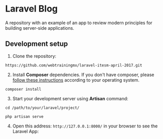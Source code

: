 # Laravel Blog

A repository with an example of an app to review modern principles for building server-side applications.

## Development setup

1) Clone the repository:

```
https://github.com/webtrainingmx/laravel-itesm-april-2017.git
```

2) Install **Composer** dependencies. 
If you don't have composer, please [follow these instructions](https://getcomposer.org/download/) according to your operating system.
```
composer install
```

3) Start your development server using **Artisan** command:
```
cd /path/to/your/laravel/project/

php artisan serve
```

4) Open this address: `http://127.0.0.1:8000/` in your browser to see the Laravel App: